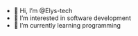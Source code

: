 - 👋 Hi, I’m @Elys-tech
- 👀 I’m interested in software development
- 🌱 I’m currently learning programming


<!---
Elys-tech/Elys-tech is a ✨ special ✨ repository because its `README.md` (this file) appears on your GitHub profile.
You can click the Preview link to take a look at your changes.
--->
